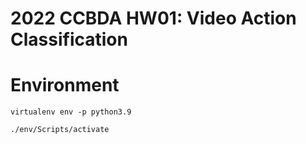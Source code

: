 2022 CCBDA HW01: Video Action Classification
============================================

# Environment
```
virtualenv env -p python3.9

./env/Scripts/activate
```